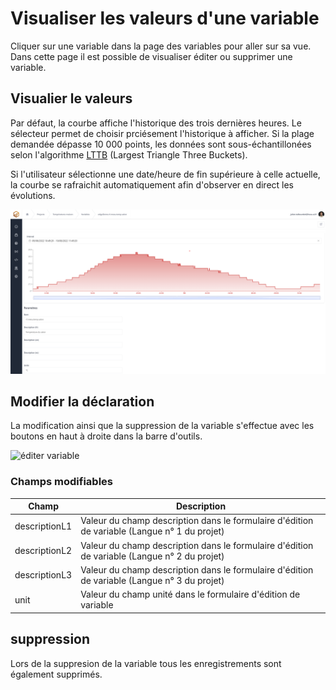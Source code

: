 # Visualiser les valeurs d'une variable

Cliquer sur une variable dans la page des variables pour aller sur sa vue.
Dans cette page il est possible de visualiser éditer ou supprimer une variable.

## Visualier le valeurs

Par défaut, la courbe affiche l'historique des trois dernières heures. Le sélecteur permet de choisir prciésement l'historique à afficher.
Si la plage demandée dépasse 10 000 points, les données sont sous-échantillonées selon l'algorithme [LTTB](https://skemman.is/bitstream/1946/15343/3/SS_MSthesis.pdf) (Largest Triangle Three Buckets).

Si l'utilisateur sélectionne une date/heure de fin supérieure à celle actuelle, la courbe se rafraichit automatiquement afin d'observer en direct les évolutions.

![valeurs variable](./_medias/ValeursVariable.png)

## Modifier la déclaration

La modification ainsi que la suppression de la variable s'effectue avec les boutons en haut à droite dans la barre d'outils.

![éditer variable](./_medias/%C3%A9diterVariable.png ':size=40%')

### Champs modifiables

| Champ         | Description                                                                                   |
|---------------|-----------------------------------------------------------------------------------------------|
| descriptionL1 | Valeur du champ description dans le formulaire d'édition de variable (Langue n° 1 du projet) |
| descriptionL2 | Valeur du champ description dans le formulaire d'édition de variable (Langue n° 2 du projet) |
| descriptionL3 | Valeur du champ description dans le formulaire d'édition de variable (Langue n° 3 du projet) |
| unit          | Valeur du champ unité dans le formulaire d'édition de variable                               |

## suppression

Lors de la suppresion de la variable tous les enregistrements sont également supprimés.